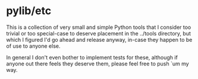 # pylib/etc

This is a collection of very small and simple Python tools that I consider too
trivial or too special-case to deserve placement in the ../tools directory,
but which I figured I'd go ahead and release anyway, in-case they happen to be
of use to anyone else.

In general I don't even bother to implement tests for these, although if anyone
out there feels they deserve them, please feel free to push `um my way.
